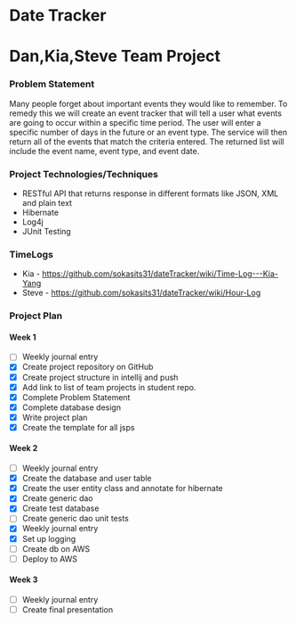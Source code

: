 # Date Tracker

# Dan,Kia,Steve Team Project

### Problem Statement

Many people forget about important events they would like to remember.  To remedy this we
will create an event tracker that will tell a user what events are going to occur within a
specific time period.  The user will enter a specific number of days in the future or an
event type.  The service will then return all of the events that match the criteria entered.
The returned list will include the event name, event type, and event date.

### Project Technologies/Techniques

- RESTful API that returns response in different formats like JSON, XML and plain text
- Hibernate
- Log4j
- JUnit Testing

### TimeLogs

- Kia - https://github.com/sokasits31/dateTracker/wiki/Time-Log---Kia-Yang
- Steve - https://github.com/sokasits31/dateTracker/wiki/Hour-Log

### Project Plan

#### Week 1
- [ ] Weekly journal entry
- [X] Create project repository on GitHub
- [X] Create project structure in intellij and push
- [X] Add link to list of team projects in student repo.
- [X] Complete Problem Statement
- [X] Complete database design
- [X] Write project plan
- [X] Create the template for all jsps

#### Week 2
- [ ] Weekly journal entry
- [X] Create the database and user table
- [X] Create the user entity class and annotate for hibernate
- [X] Create generic dao
- [X] Create test database
- [ ] Create generic dao unit tests
- [X] Weekly journal entry
- [X] Set up logging
- [ ] Create db on AWS
- [ ] Deploy to AWS

#### Week 3
- [ ] Weekly journal entry
- [ ] Create final presentation
